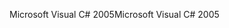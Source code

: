 <span data-ttu-id="e09d6-101">Microsoft Visual C# 2005</span><span class="sxs-lookup"><span data-stu-id="e09d6-101">Microsoft Visual C# 2005</span></span>